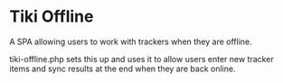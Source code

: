 # Tiki Offline

A SPA allowing users to work with trackers when they are offline.

tiki-offline.php sets this up and uses it to allow users enter new tracker items and sync results at the end when they are back online.
